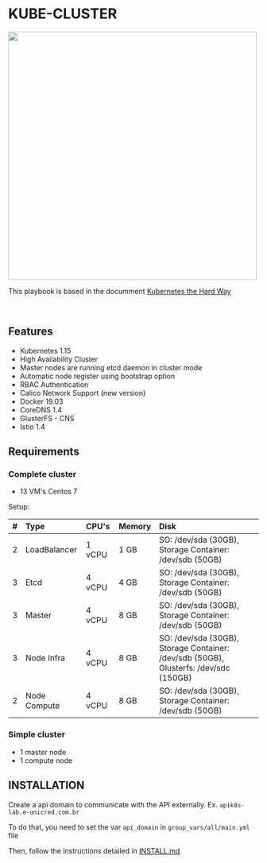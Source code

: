 # KUBE-CLUSTER

<img src="https://kubernetes.io/images/kubernetes-horizontal-color.png" width="500" align="center">

This playbook is based in the documment [Kubernetes the Hard Way](https://github.com/kelseyhightower/kubernetes-the-hard-way)

<br/>

## Features

- Kubernetes 1.15
- High Availability Cluster
- Master nodes are running etcd daemon in cluster mode
- Automatic node register using bootstrap option
- RBAC Authentication
- Calico Network Support (new version)
- Docker 19.03
- CoreDNS 1.4
- GlusterFS - CNS
- Istio 1.4

## Requirements 

### Complete cluster

* 13 VM's Centos 7

Setup:

| # | Type | CPU's | Memory | Disk |
|:--|:-----|:------|:-------|:-----|
| 2 | LoadBalancer | 1 vCPU | 1 GB  | SO: /dev/sda (30GB), Storage Container: /dev/sdb (50GB) |
| 3 | Etcd         | 4 vCPU | 4 GB  | SO: /dev/sda (30GB), Storage Container: /dev/sdb (50GB) |
| 3 | Master       | 4 vCPU | 8 GB  | SO: /dev/sda (30GB), Storage Container: /dev/sdb (50GB) |
| 3 | Node Infra   | 4 vCPU | 8 GB  | SO: /dev/sda (30GB), Storage Container: /dev/sdb (50GB), Glusterfs: /dev/sdc (150GB) |
| 2 | Node Compute | 4 vCPU | 8 GB  | SO: /dev/sda (30GB), Storage Container: /dev/sdb (50GB) |

### Simple cluster

* 1 master node
* 1 compute node


## INSTALLATION

Create a api domain to communicate with the API externally. Ex. `apik8s-lab.e-unicred.com.br` 

To do that, you need to set the var `api_domain` in `group_vars/all/main.yml` file 

Then, follow the instructions detailed in [INSTALL.md](INSTALL.md).
